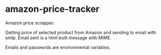 # amazon-price-tracker

Amazon price scrapper.

Getting price of selected product from Amazon and sending to email with smtp.
Email sent is a html built message with MIME.


Emails and passwords are environmental variables.
